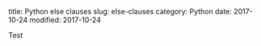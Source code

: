 title: Python else clauses
slug: else-clauses
category: Python
date: 2017-10-24
modified: 2017-10-24


Test
